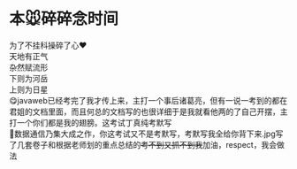 # 本🐭碎碎念时间
为了不挂科操碎了心❤️<br>
<h align="center">天地有正气<br>杂然赋流形<br>下则为河岳<br>上则为日星</h>
  <br>
😋javaweb已经考完了我才传上来，主打一个事后诸葛亮，但有一说一考到的都在君姐的文档里面，而且何总的文档写的也很详细于是我就看他两的了自己开摆，主打一个你们都是我的翅膀。这考试丁真纯考默写<br>
🤔数据通信乃集大成之作，你这考试又不是考默写，考默写我全给你背下来.jpg写了几套卷子和根据老师划的重点总结的~~考不到又抓不到我~~加油，respect，我会做法
